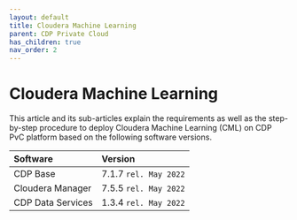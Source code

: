 ```yaml
---
layout: default
title: Cloudera Machine Learning
parent: CDP Private Cloud
has_children: true
nav_order: 2
---
```


# Cloudera Machine Learning

This article and its sub-articles explain the requirements as well as the step-by-step procedure to deploy Cloudera Machine Learning (CML) on CDP PvC platform based on the following software versions.

| Software       | Version         |
|:-------------|:------------------|
| CDP Base           | 7.1.7 `rel. May 2022`  | 
| Cloudera Manager   | 7.5.5 `rel. May 2022`  | 
| CDP Data Services  | 1.3.4 `rel. May 2022`  | 